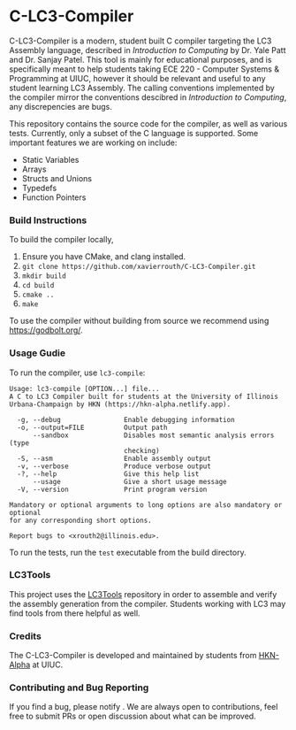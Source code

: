 # C-LC3-Compiler

C-LC3-Compiler is a modern, student built C compiler targeting the LC3 Assembly language, described in *Introduction to Computing* by Dr. Yale Patt and Dr. Sanjay Patel. This tool is mainly for educational purposes, and is specifically meant to help students taking ECE 220 - Computer Systems & Programming at UIUC, however it should be relevant and useful to any student learning LC3 Assembly. The calling conventions implemented by the compiler mirror the conventions descibred in *Introduction to Computing*, any discrepencies are bugs.

This repository contains the source code for the compiler, as well as various tests. Currently, only a subset of the C language is supported. Some important features we are working on include:

- Static Variables
- Arrays
- Structs and Unions
- Typedefs
- Function Pointers

### Build Instructions
To build the compiler locally,
1. Ensure you have CMake, and clang installed.
2. `git clone https://github.com/xavierrouth/C-LC3-Compiler.git`
3. `mkdir build`
4. `cd build`
5. `cmake ..`
6. `make`

To use the compiler without building from source we recommend using https://godbolt.org/.

### Usage Gudie
To run the compiler, use `lc3-compile`:

```
Usage: lc3-compile [OPTION...] file...
A C to LC3 Compiler built for students at the University of Illinois
Urbana-Champaign by HKN (https://hkn-alpha.netlify.app).

  -g, --debug                Enable debugging information
  -o, --output=FILE          Output path
      --sandbox              Disables most semantic analysis errors (type
                             checking)
  -S, --asm                  Enable assembly output
  -v, --verbose              Produce verbose output
  -?, --help                 Give this help list
      --usage                Give a short usage message
  -V, --version              Print program version

Mandatory or optional arguments to long options are also mandatory or optional
for any corresponding short options.

Report bugs to <xrouth2@illinois.edu>.
```

To run the tests, run the `test` executable from the build directory.

### LC3Tools
This project uses the [LC3Tools](https://github.com/chiragsakhuja/lc3tools) repository in order to assemble and verify the assembly generation from the compiler. Students working with LC3 may find tools from there helpful as well.

### Credits
The C-LC3-Compiler is developed and maintained by students from [HKN-Alpha](https://hkn-alpha.netlify.app/) at UIUC.

### Contributing and Bug Reporting
If you find a bug, please notify <xrouth2 at illinois dot edu>. We are always open to contributions, feel free to submit PRs or open discussion about what can be improved.